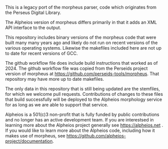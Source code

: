 This is a legacy port of the morpheus parser, code which originates from the Perseus Digital Library.

The Alpheios version of morpheus differs primarily in that it adds an XML API interface to the output.

This repository includes binary versions of the morpheus code that were built many many years ago and likely do not run on recent versions of the various operating systems. Likewise the makefiles included here are not up to date for recent versions of GCC.

The github workflow file does include build instructions that worked as of 2024. The github workflow file was copied from the Perseids project version of morpheus at https://github.com/perseids-tools/morpheus. That repository may have more up to date makefiles.

The only data in this repository that is still being updated are the stemfiles, for which we welcome pull requests. Contributions of changes to these files that build successfully will be deployed to the Alpheios morphology service for as long as we are able to support that service.

Alpheios is a 501(c)3 non-profit that is fully funded by public contributions and no longer has an active development team. If you are interestsed in learning more about the Alpheios project generally see https://alpheios.net . If you would like to learn more about the Alpheios code, including how it makes use of morpheus, see https://github.com/alpheios-project/documentation.
